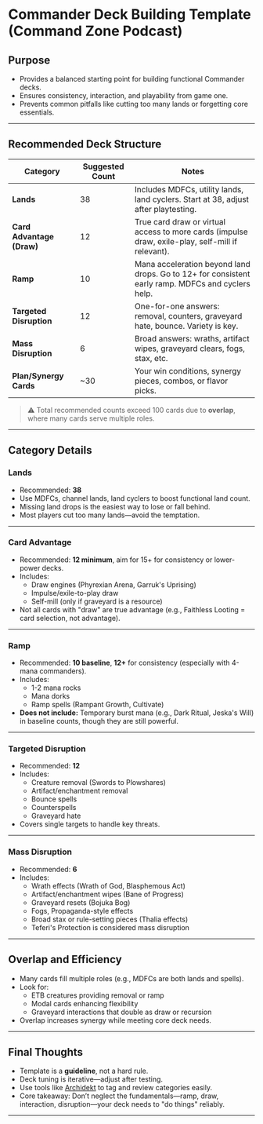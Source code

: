 # Commander Deck Building Template (Command Zone Podcast)

## Purpose

- Provides a balanced starting point for building functional Commander decks.
- Ensures consistency, interaction, and playability from game one.
- Prevents common pitfalls like cutting too many lands or forgetting core essentials.

---

## Recommended Deck Structure

| **Category**              | **Suggested Count** | **Notes**                                                                                         |
| ------------------------- | ------------------- | ------------------------------------------------------------------------------------------------- |
| **Lands**                 | 38                  | Includes MDFCs, utility lands, land cyclers. Start at 38, adjust after playtesting.               |
| **Card Advantage (Draw)** | 12                  | True card draw or virtual access to more cards (impulse draw, exile-play, self-mill if relevant). |
| **Ramp**                  | 10                  | Mana acceleration beyond land drops. Go to 12+ for consistent early ramp. MDFCs and cyclers help. |
| **Targeted Disruption**   | 12                  | One-for-one answers: removal, counters, graveyard hate, bounce. Variety is key.                   |
| **Mass Disruption**       | 6                   | Broad answers: wraths, artifact wipes, graveyard clears, fogs, stax, etc.                         |
| **Plan/Synergy Cards**    | ~30                 | Your win conditions, synergy pieces, combos, or flavor picks.                                     |

> ⚠️ Total recommended counts exceed 100 cards due to **overlap**, where many cards serve multiple roles.

---

## Category Details

### Lands

- Recommended: **38**
- Use MDFCs, channel lands, land cyclers to boost functional land count.
- Missing land drops is the easiest way to lose or fall behind.
- Most players cut too many lands—avoid the temptation.

---

### Card Advantage

- Recommended: **12 minimum**, aim for 15+ for consistency or lower-power decks.
- Includes:
  - Draw engines (Phyrexian Arena, Garruk's Uprising)
  - Impulse/exile-to-play draw
  - Self-mill (only if graveyard is a resource)
- Not all cards with "draw" are true advantage (e.g., Faithless Looting = card selection, not advantage).

---

### Ramp

- Recommended: **10 baseline**, **12+** for consistency (especially with 4-mana commanders).
- Includes:
  - 1-2 mana rocks
  - Mana dorks
  - Ramp spells (Rampant Growth, Cultivate)
- **Does not include:** Temporary burst mana (e.g., Dark Ritual, Jeska's Will) in baseline counts, though they are still powerful.

---

### Targeted Disruption

- Recommended: **12**
- Includes:
  - Creature removal (Swords to Plowshares)
  - Artifact/enchantment removal
  - Bounce spells
  - Counterspells
  - Graveyard hate
- Covers single targets to handle key threats.

---

### Mass Disruption

- Recommended: **6**
- Includes:
  - Wrath effects (Wrath of God, Blasphemous Act)
  - Artifact/enchantment wipes (Bane of Progress)
  - Graveyard resets (Bojuka Bog)
  - Fogs, Propaganda-style effects
  - Broad stax or rule-setting pieces (Thalia effects)
  - Teferi's Protection is considered mass disruption

---

## Overlap and Efficiency

- Many cards fill multiple roles (e.g., MDFCs are both lands and spells).
- Look for:
  - ETB creatures providing removal or ramp
  - Modal cards enhancing flexibility
  - Graveyard interactions that double as draw or recursion
- Overlap increases synergy while meeting core deck needs.

---

## Final Thoughts

- Template is a **guideline**, not a hard rule.
- Deck tuning is iterative—adjust after testing.
- Use tools like [Archidekt](https://archidekt.com) to tag and review categories easily.
- Core takeaway: Don’t neglect the fundamentals—ramp, draw, interaction, disruption—your deck needs to "do things" reliably.

---
